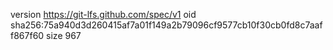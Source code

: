version https://git-lfs.github.com/spec/v1
oid sha256:75a940d3d260415af7a01f149a2b79096cf9577cb10f30cb0fd8c7aaff867f60
size 967
